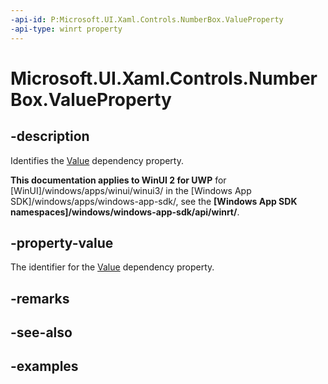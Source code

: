 ```yaml
---
-api-id: P:Microsoft.UI.Xaml.Controls.NumberBox.ValueProperty
-api-type: winrt property
---
```


# Microsoft.UI.Xaml.Controls.NumberBox.ValueProperty

<!--
public static Windows.UI.Xaml.DependencyProperty ValueProperty { get; }
-->

## -description

Identifies the [Value](numberbox_value.md) dependency property.

**This documentation applies to WinUI 2 for UWP** for [WinUI]/windows/apps/winui/winui3/ in the [Windows App SDK]/windows/apps/windows-app-sdk/, see the **[Windows App SDK namespaces]/windows/windows-app-sdk/api/winrt/**.

## -property-value

The identifier for the [Value](numberbox_value.md) dependency property.

## -remarks

## -see-also

## -examples

